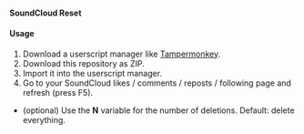 #### SoundCloud Reset

#### Usage
1. Download a userscript manager like [Tampermonkey](https://chrome.google.com/webstore/detail/tampermonkey/dhdgffkkebhmkfjojejmpbldmpobfkfo).
2. Download this repository as ZIP.
3. Import it into the userscript manager.
4. Go to your SoundCloud likes / comments / reposts / following page and refresh (press F5).

* (optional) Use the **N** variable for the number of deletions. Default: delete everything.
